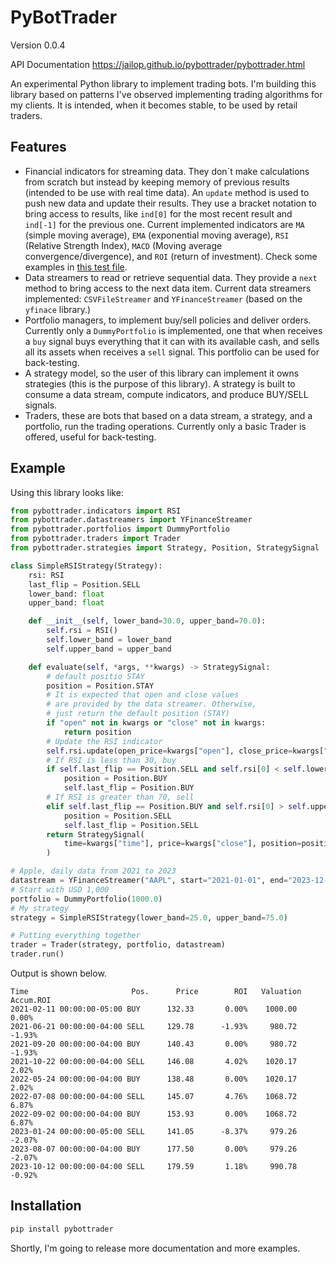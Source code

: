# PyBotTrader

Version 0.0.4

API Documentation <https://jailop.github.io/pybottrader/pybottrader.html>

An experimental Python library to implement trading bots. I'm building this
library based on patterns I've observed implementing trading algorithms for my
clients. It is intended, when it becomes stable, to be used by retail traders.

## Features

- Financial indicators for streaming data. They don´t make calculations from
  scratch but instead by keeping memory of previous results (intended to be use
  with real time data). An `update` method is used to push new data and update
  their results. They use a bracket notation to bring access to results, like
  `ind[0]` for the most recent result and `ind[-1]` for the previous one.
  Current implemented indicators are `MA` (simple moving average), `EMA`
  (exponential moving average), `RSI` (Relative Strength Index), `MACD` (Moving
  average convergence/divergence), and `ROI` (return of investment). Check some
  examples in [this test
  file](https://github.com/jailop/pybottrader/blob/main/test/test_indicators.py).
- Data streamers to read or retrieve sequential data. They provide a `next`
  method to bring access to the next data item. Current data streamers
  implemented: `CSVFileStreamer` and `YFinanceStreamer` (based on the `yfinace`
  library.)
- Portfolio managers, to implement buy/sell policies and deliver orders.
  Currently only a `DummyPortfolio` is implemented, one that when receives a
  `buy` signal buys everything that it can with its available cash, and sells
  all its assets when receives a `sell` signal. This portfolio can be used for
  back-testing.
- A strategy model, so the user of this library can implement it owns strategies
  (this is the purpose of this library).  A strategy is built to consume a data
  stream, compute indicators, and produce BUY/SELL signals.
- Traders, these are bots that based on a data stream, a strategy, and a
  portfolio, run the trading operations. Currently only a basic Trader is
  offered, useful for back-testing.

## Example

Using this library looks like:

``` python
from pybottrader.indicators import RSI
from pybottrader.datastreamers import YFinanceStreamer
from pybottrader.portfolios import DummyPortfolio
from pybottrader.traders import Trader
from pybottrader.strategies import Strategy, Position, StrategySignal

class SimpleRSIStrategy(Strategy):
    rsi: RSI
    last_flip = Position.SELL
    lower_band: float
    upper_band: float

    def __init__(self, lower_band=30.0, upper_band=70.0):
        self.rsi = RSI()
        self.lower_band = lower_band
        self.upper_band = upper_band

    def evaluate(self, *args, **kwargs) -> StrategySignal:
        # default positio STAY
        position = Position.STAY
        # It is expected that open and close values
        # are provided by the data streamer. Otherwise,
        # just return the default position (STAY)
        if "open" not in kwargs or "close" not in kwargs:
            return position
        # Update the RSI indicator
        self.rsi.update(open_price=kwargs["open"], close_price=kwargs["close"])
        # If RSI is less than 30, buy
        if self.last_flip == Position.SELL and self.rsi[0] < self.lower_band:
            position = Position.BUY
            self.last_flip = Position.BUY
        # If RSI is greater than 70, sell
        elif self.last_flip == Position.BUY and self.rsi[0] > self.upper_band:
            position = Position.SELL
            self.last_flip = Position.SELL
        return StrategySignal(
            time=kwargs["time"], price=kwargs["close"], position=position
        )

# Apple, daily data from 2021 to 2023
datastream = YFinanceStreamer("AAPL", start="2021-01-01", end="2023-12-31")
# Start with USD 1,000
portfolio = DummyPortfolio(1000.0)
# My strategy
strategy = SimpleRSIStrategy(lower_band=25.0, upper_band=75.0)

# Putting everything together
trader = Trader(strategy, portfolio, datastream)
trader.run()
```

Output is shown below.

```
Time                       Pos.      Price        ROI   Valuation  Accum.ROI
2021-02-11 00:00:00-05:00 BUY      132.33       0.00%    1000.00       0.00%
2021-06-21 00:00:00-04:00 SELL     129.78      -1.93%     980.72      -1.93%
2021-09-20 00:00:00-04:00 BUY      140.43       0.00%     980.72      -1.93%
2021-10-22 00:00:00-04:00 SELL     146.08       4.02%    1020.17       2.02%
2022-05-24 00:00:00-04:00 BUY      138.48       0.00%    1020.17       2.02%
2022-07-08 00:00:00-04:00 SELL     145.07       4.76%    1068.72       6.87%
2022-09-02 00:00:00-04:00 BUY      153.93       0.00%    1068.72       6.87%
2023-01-24 00:00:00-05:00 SELL     141.05      -8.37%     979.26      -2.07%
2023-08-07 00:00:00-04:00 BUY      177.50       0.00%     979.26      -2.07%
2023-10-12 00:00:00-04:00 SELL     179.59       1.18%     990.78      -0.92%
```

## Installation

```sh
pip install pybottrader
```

Shortly, I'm going to release more documentation and more examples.
